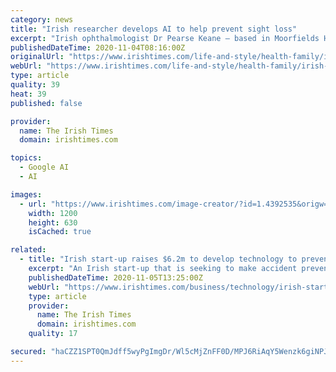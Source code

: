 ```yaml
---
category: news
title: "Irish researcher develops AI to help prevent sight loss"
excerpt: "Irish ophthalmologist Dr Pearse Keane – based in Moorfields Hospital, London – has been the chief catalyst in developing AI software to detect 50 sight-threatening eye diseases. It operates by interpreting optical coherence tomography (OCT) scans of the back of the eye,"
publishedDateTime: 2020-11-04T08:16:00Z
originalUrl: "https://www.irishtimes.com/life-and-style/health-family/irish-researcher-develops-ai-to-help-prevent-sight-loss-1.4392536"
webUrl: "https://www.irishtimes.com/life-and-style/health-family/irish-researcher-develops-ai-to-help-prevent-sight-loss-1.4392536"
type: article
quality: 39
heat: 39
published: false

provider:
  name: The Irish Times
  domain: irishtimes.com

topics:
  - Google AI
  - AI

images:
  - url: "https://www.irishtimes.com/image-creator/?id=1.4392535&origw=1440"
    width: 1200
    height: 630
    isCached: true

related:
  - title: "Irish start-up raises $6.2m to develop technology to prevent road accidents"
    excerpt: "An Irish start-up that is seeking to make accident prevention technology as ubiquitous as seatbelts in vehicles, has raised $6.2 million (€5.3 million) in a funding round. Provizio is the brainchild of Limerick man Barry Lunn,"
    publishedDateTime: 2020-11-05T13:25:00Z
    webUrl: "https://www.irishtimes.com/business/technology/irish-start-up-raises-6-2m-to-develop-technology-to-prevent-road-accidents-1.4401060"
    type: article
    provider:
      name: The Irish Times
      domain: irishtimes.com
    quality: 17

secured: "haCZZ1SPT0QmJdff5wyPgImgDr/Wl5cMjZnFF0D/MPJ6RiAqY5Wenzk6giNPJmj/ps9CMFjNCh5If/+hnaNBh2yBry1xX477enWb6YfRlMIqmQsQz7uwfYn9Rm4do9aq2VIOYLP6tlKfg0axkEqULqVvp6MDfpfMNIJvIHm7o8oKlDYnE0YPsf2nyQQ8GiBi07Ko2lnvnT+poo/kTq/J4drfcC2l1mnPrAzOmxNFpRX3t8WxX0WqVV2t/rcgeGmbFk1YRFWFfb2KTNo7tWePG5D82X6TS2SRzz0p34Dx0Yi2WT80QEjfw0dz2Pn3EsTF9GoJppSxZyCBqf+jglZls4cys58EvjTuJu5e+/4Th4o=;d5BwjKyTHI4V44eL7DWDug=="
---
```


